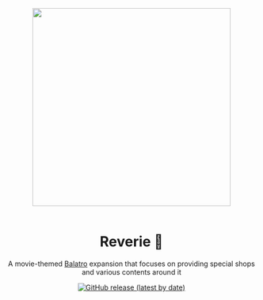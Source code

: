 <div align="center">
  <img src="https://dvrp-balatro-mods.pages.dev/images/logos/reverie/3.png" style="width: 400px; margin-bottom: 1rem;" />

  # Reverie 🎥

  A movie-themed [Balatro](https://store.steampowered.com/app/2379780/Balatro/) expansion that focuses on providing special shops and various contents around it

  [![GitHub release (latest by date)](https://img.shields.io/github/v/release/jumbocarrot0/reverie)](https://github.com/jumbocarrot0/reverie/releases)
</div>